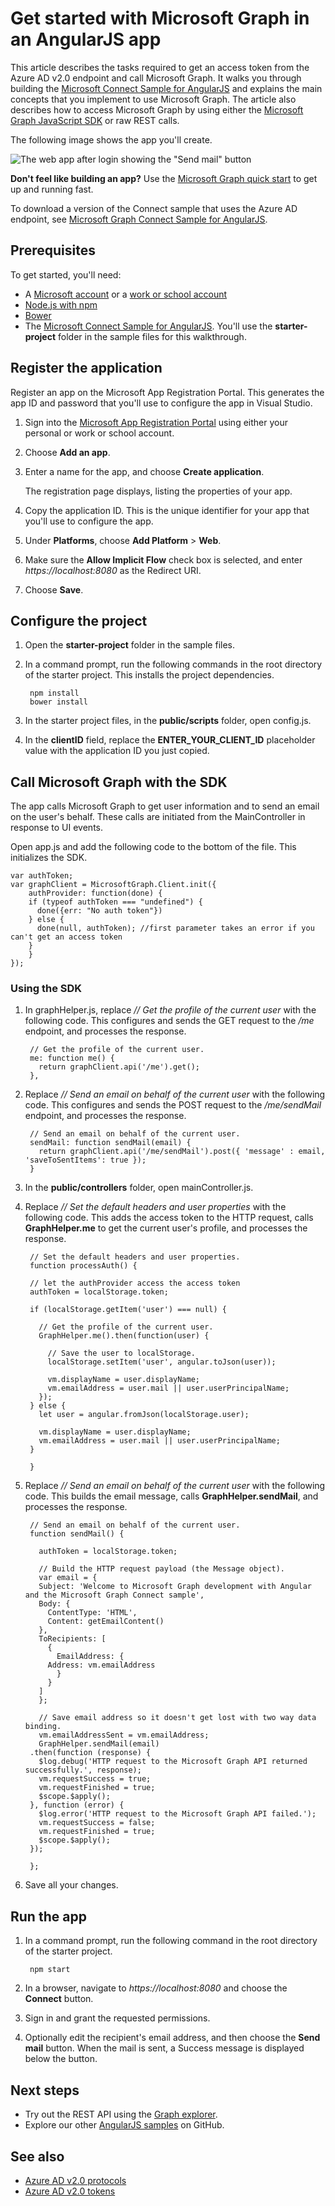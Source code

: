 # Get started with Microsoft Graph in an AngularJS app

This article describes the tasks required to get an access token from the Azure AD v2.0 endpoint and call Microsoft Graph. It walks you through building the [Microsoft Connect Sample for AngularJS](https://github.com/microsoftgraph/angular-connect-rest-sample) and explains the main concepts that you implement to use Microsoft Graph. The article also describes how to access Microsoft Graph by using either the [Microsoft Graph JavaScript SDK](https://github.com/microsoftgraph/msgraph-sdk-javascript) or raw REST calls.

The following image shows the app you'll create. 

![The web app after login showing the "Send mail" button](./images/angular-connect-sample.png)


**Don't feel like building an app?** Use the [Microsoft Graph quick start](https://developer.microsoft.com/graph/quick-start) to get up and running fast.

To download a version of the Connect sample that uses the Azure AD endpoint, see [Microsoft Graph Connect Sample for AngularJS](https://github.com/microsoftgraph/angular-connect-rest-sample/releases/tag/last_v1_auth).


## Prerequisites

To get started, you'll need: 

- A [Microsoft account](https://www.outlook.com/) or a [work or school account](https://docs.microsoft.com/office/developer-program/office-365-developer-program-faq#account-types)
- [Node.js with npm](https://nodejs.org/en/download/)
- [Bower](https://bower.io)
- The [Microsoft Connect Sample for AngularJS](https://github.com/microsoftgraph/angular-connect-sample). You'll use the **starter-project** folder in the sample files for this walkthrough.

## Register the application
Register an app on the Microsoft App Registration Portal. This generates the app ID and password that you'll use to configure the app in Visual Studio.

1. Sign into the [Microsoft App Registration Portal](https://apps.dev.microsoft.com/) using either your personal or work or school account.

2. Choose **Add an app**.

3. Enter a name for the app, and choose **Create application**. 
	
	The registration page displays, listing the properties of your app.

4. Copy the application ID. This is the unique identifier for your app that you'll use to configure the app.

5. Under **Platforms**, choose **Add Platform** > **Web**.

6. Make sure the **Allow Implicit Flow** check box is selected, and enter *https://localhost:8080* as the Redirect URI. 

7. Choose **Save**.


## Configure the project
1. Open the **starter-project** folder in the sample files.
2. In a command prompt, run the following commands in the root directory of the starter project. This installs the project dependencies.

        npm install  
        bower install
    
3. In the starter project files, in the **public/scripts** folder, open config.js.
4. In the **clientID** field, replace the **ENTER_YOUR_CLIENT_ID** placeholder value with the application ID you just copied.

## Call Microsoft Graph with the SDK
The app calls Microsoft Graph to get user information and to send an email on the user's behalf. These calls are initiated from the MainController in response to UI events.

Open app.js and add the following code to the bottom of the file. This initializes the SDK.

	var authToken;
	var graphClient = MicrosoftGraph.Client.init({
	    authProvider: function(done) {
		if (typeof authToken === "undefined") {
		  done({err: "No auth token"})
		} else {
		  done(null, authToken); //first parameter takes an error if you can't get an access token
		}
	    }
	});

### Using the SDK
1. In graphHelper.js, replace *// Get the profile of the current user* with the following code. This configures and sends the GET request to the */me* endpoint, and processes the response.

        // Get the profile of the current user.
        me: function me() {
          return graphClient.api('/me').get();
        },
  
2. Replace *// Send an email on behalf of the current user* with the following code. This configures and sends the POST request to the */me/sendMail* endpoint, and processes the response.

        // Send an email on behalf of the current user.
        sendMail: function sendMail(email) {
          return graphClient.api('/me/sendMail').post({ 'message' : email, 'saveToSentItems': true });
        }

3. In the **public/controllers** folder, open mainController.js.

4. Replace *// Set the default headers and user properties* with the following code. This adds the access token to the HTTP request, calls **GraphHelper.me** to get the current user's profile, and processes the response.

        // Set the default headers and user properties.
	    function processAuth() {

		// let the authProvider access the access token
		authToken = localStorage.token;

		if (localStorage.getItem('user') === null) {

		  // Get the profile of the current user.
		  GraphHelper.me().then(function(user) {

		    // Save the user to localStorage.
		    localStorage.setItem('user', angular.toJson(user));

		    vm.displayName = user.displayName;
		    vm.emailAddress = user.mail || user.userPrincipalName;
		  });
		} else {
		  let user = angular.fromJson(localStorage.user);

		  vm.displayName = user.displayName;
		  vm.emailAddress = user.mail || user.userPrincipalName;
		}

	    }

5. Replace *// Send an email on behalf of the current user* with the following code. This builds the email message, calls **GraphHelper.sendMail**, and processes the response.

        // Send an email on behalf of the current user.
	    function sendMail() {

	      authToken = localStorage.token;       

	      // Build the HTTP request payload (the Message object).
	      var email = {
		  Subject: 'Welcome to Microsoft Graph development with Angular and the Microsoft Graph Connect sample',
		  Body: {
		    ContentType: 'HTML',
		    Content: getEmailContent()
		  },
		  ToRecipients: [
		    {
		      EmailAddress: {
			Address: vm.emailAddress
		      }
		    }
		  ]
	      };

	      // Save email address so it doesn't get lost with two way data binding.
	      vm.emailAddressSent = vm.emailAddress;
	      GraphHelper.sendMail(email)
		.then(function (response) {
		  $log.debug('HTTP request to the Microsoft Graph API returned successfully.', response);
		  vm.requestSuccess = true;
		  vm.requestFinished = true;
		  $scope.$apply();
		}, function (error) {
		  $log.error('HTTP request to the Microsoft Graph API failed.');
		  vm.requestSuccess = false;
		  vm.requestFinished = true;
		  $scope.$apply();
		});

	    };

6. Save all your changes.

## Run the app

1. In a command prompt, run the following command in the root directory of the starter project.

        npm start

2. In a browser, navigate to *https://localhost:8080* and choose the **Connect** button.

3. Sign in and grant the requested permissions. 

4. Optionally edit the recipient's email address, and then choose the **Send mail** button. When the mail is sent, a Success message is displayed below the button. 

## Next steps
- Try out the REST API using the [Graph explorer](https://developer.microsoft.com/graph/graph-explorer).
- Explore our other [AngularJS samples](https://github.com/search?utf8=%E2%9C%93&q=angular+sample+user%3Amicrosoftgraph&type=Repositories&ref=searchresults) on GitHub.


## See also
- [Azure AD v2.0 protocols](https://azure.microsoft.com/en-us/documentation/articles/active-directory-v2-protocols/)
- [Azure AD v2.0 tokens](https://azure.microsoft.com/en-us/documentation/articles/active-directory-v2-tokens/)
